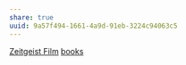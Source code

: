 ```yaml
---
share: true
uuid: 9a57f494-1661-4a9d-91eb-3224c94063c5
---
```

[Zeitgeist Film](/fe6ab308-d070-4395-b87d-9cf2e502a6e4) [books](/a3a80e28-c537-4091-a06f-3d20f44ec6a2)
